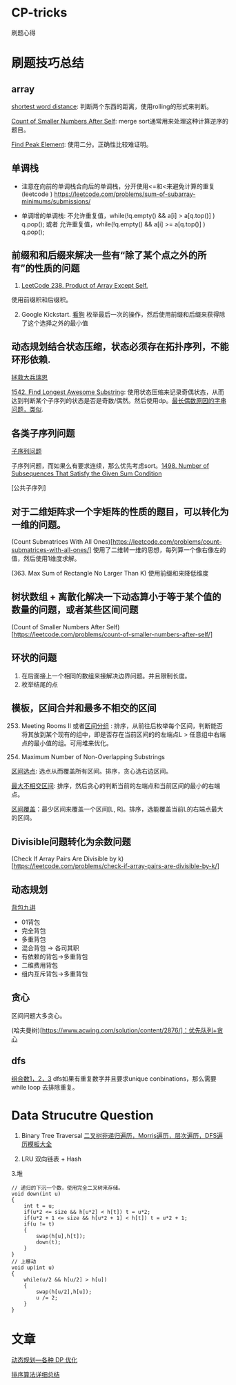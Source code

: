 # CP-tricks
刷题心得

# 刷题技巧总结
## array
[shortest word distance](https://leetcode.com/problems/shortest-word-distance/description/): 判断两个东西的距离，使用rolling的形式来判断。

[Count of Smaller Numbers After Self](https://leetcode.com/problems/count-of-smaller-numbers-after-self/discuss/76607/C%2B%2B-O(nlogn)-Time-O(n)-Space-MergeSort-Solution-with-Detail-Explanation): merge sort通常用来处理这种计算逆序的题目。

[Find Peak Element](https://leetcode.com/problems/find-peak-element/): 使用二分。正确性比较难证明。
## 单调栈
- 注意在向前的单调栈合向后的单调栈，分开使用<=和<来避免计算的重复
(leetcode ) https://leetcode.com/problems/sum-of-subarray-minimums/submissions/

- 单调增的单调栈: 不允许重复值，while(!q.empty() && a[i] > a[q.top()] ) q.pop(); 或者 允许重复值，while(!q.empty() && a[i] >= a[q.top()] ) q.pop();
## 前缀和和后缀来解决一些有“除了某个点之外的所有”的性质的问题

1. [LeetCode 238. Product of Array Except Self.](https://www.acwing.com/solution/content/288/)

使用前缀积和后缀积。

2. Google Kickstart. [看狗](https://www.acwing.com/problem/content/836/)
枚举最后一次的操作，然后使用前缀和后缀来获得除了这个选择之外的最小值

## 动态规划结合状态压缩，状态必须存在拓扑序列，不能环形依赖. 
[拯救大兵瑞恩](https://www.acwing.com/solution/content/14096/)

[1542. Find Longest Awesome Substring](https://leetcode.com/problems/find-longest-awesome-substring/): 使用状态压缩来记录奇偶状态，从而达到判断某个子序列的状态是否是奇数/偶然。然后使用dp。[最长偶数原因的字串问题，类似](https://leetcode.com/problems/find-the-longest-substring-containing-vowels-in-even-counts/).



## 各类子序列问题
[子序列问题](https://www.acwing.com/blog/content/823/)

子序列问题，而如果么有要求连续，那么优先考虑sort。[1498. Number of Subsequences That Satisfy the Given Sum Condition](https://leetcode.com/problems/number-of-subsequences-that-satisfy-the-given-sum-condition/)

[公共子序列]

## 对于二维矩阵求一个字矩阵的性质的题目，可以转化为一维的问题。
(Count Submatrices With All Ones)[https://leetcode.com/problems/count-submatrices-with-all-ones/]
使用了二维转一维的思想，每列算一个像右像左的值，然后使用1维度求解。

(363. Max Sum of Rectangle No Larger Than K) 使用前缀和来降低维度

## 树状数组 + 离散化解决一下动态算小于等于某个值的数量的问题，或者某些区间问题
(Count of Smaller Numbers After Self)[https://leetcode.com/problems/count-of-smaller-numbers-after-self/]

## 环状的问题
1. 在后面接上一个相同的数组来接解决边界问题。并且限制长度。
2. 枚举结尾的点

## 模板，区间合并和最多不相交的区间
253. Meeting Rooms II 或者[区间分组](https://www.acwing.com/solution/content/5898/) : 排序，从前往后枚举每个区间，判断能否将其放到某个现有的组中，即是否存在当前区间的的左端点L > 任意组中右端点的最小值的组。可用堆来优化。

1520. Maximum Number of Non-Overlapping Substrings

[区间选点](https://www.acwing.com/solution/content/5887/): 选点从而覆盖所有区间。排序，贪心选右边区间。

[最大不相交区间](https://www.acwing.com/solution/content/4276/): 排序，然后贪心的判断当前的左端点和当前区间的最小的右端点。

[区间覆盖](https://www.acwing.com/solution/content/3752/)：最少区间来覆盖一个区间[L, R]。排序，选能覆盖当前L的右端点最大的区间。
## Divisible问题转化为余数问题
(Check If Array Pairs Are Divisible by k)[https://leetcode.com/problems/check-if-array-pairs-are-divisible-by-k/]

## 动态规划
[背包九讲](https://www.acwing.com/blog/content/852/)
- 01背包
- 完全背包
- 多重背包
- 混合背包 -> 各司其职
- 有依赖的背包->多重背包
- 二维费用背包
- 组内互斥背包->多重背包

## 贪心
区间问题大多贪心。

(哈夫曼树)[https://www.acwing.com/solution/content/2876/]：优先队列+贪心

## dfs
[组合数1，2，3](https://leetcode.com/problems/combination-sum-ii/discuss/16878/Combination-Sum-I-II-and-III-Java-solution-(see-the-similarities-yourself))
dfs如果有重复数字并且要求unique conbinations，那么需要while loop 去排除重复。

# Data Strucutre Question
1. Binary Tree Traversal
[二叉树非递归遍历，Morris遍历，层次遍历，DFS遍历模板大全](https://www.acwing.com/blog/content/414/)

2. LRU
双向链表 + Hash

3.堆
```
// 递归的下沉一个数，使用完全二叉树来存储。
void down(int u)
{
    int t = u;
    if(u*2 <= size && h[u*2] < h[t]) t = u*2;
    if(u*2 + 1 <= size && h[u*2 + 1] < h[t]) t = u*2 + 1;
    if(u != t)
    {
        swap(h[u],h[t]);
        down(t);
    }
}
// 上移动
void up(int u)
{
    while(u/2 && h[u/2] > h[u])
    {
        swap(h[u/2],h[u]);
        u /= 2;
    }
}
```

# 文章

[动态规划—各种 DP 优化](https://www.acwing.com/blog/content/630/)

[排序算法详细总结](https://www.acwing.com/blog/content/541/)



